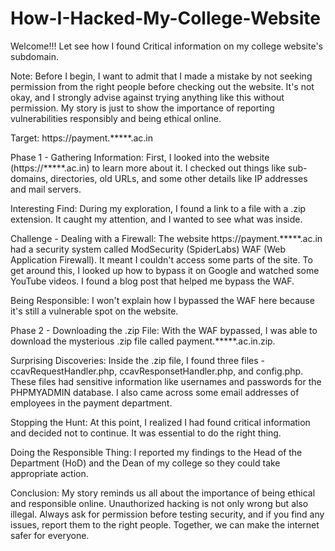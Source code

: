# How-I-Hacked-My-College-Website
Welcome!!!
Let see how I found Critical information on my college website's subdomain.

Note: Before I begin, I want to admit that I made a mistake by not seeking permission from the right people before checking out the website. It's not okay, and I strongly advise against trying anything like this without permission. My story is just to show the importance of reporting vulnerabilities responsibly and being ethical online.

Target: https://payment.*****.ac.in

Phase 1 - Gathering Information: First, I looked into the website (https://*****.ac.in) to learn more about it. I checked out things like sub-domains, directories, old URLs, and some other details like IP addresses and mail servers.

Interesting Find: During my exploration, I found a link to a file with a .zip extension. It caught my attention, and I wanted to see what was inside.

Challenge - Dealing with a Firewall: The website https://payment.*****.ac.in had a security system called ModSecurity (SpiderLabs) WAF (Web Application Firewall). It meant I couldn't access some parts of the site. To get around this, I looked up how to bypass it on Google and watched some YouTube videos. I found a blog post that helped me bypass the WAF.

Being Responsible: I won't explain how I bypassed the WAF here because it's still a vulnerable spot on the website.

Phase 2 - Downloading the .zip File: With the WAF bypassed, I was able to download the mysterious .zip file called payment.*****.ac.in.zip.

Surprising Discoveries: Inside the .zip file, I found three files - ccavRequestHandler.php, ccavResponsetHandler.php, and config.php. These files had sensitive information like usernames and passwords for the PHPMYADMIN database. I also came across some email addresses of employees in the payment department.

Stopping the Hunt: At this point, I realized I had found critical information and decided not to continue. It was essential to do the right thing.

Doing the Responsible Thing: I reported my findings to the Head of the Department (HoD) and the Dean of my college so they could take appropriate action.

Conclusion: My story reminds us all about the importance of being ethical and responsible online. Unauthorized hacking is not only wrong but also illegal. Always ask for permission before testing security, and if you find any issues, report them to the right people. Together, we can make the internet safer for everyone.
